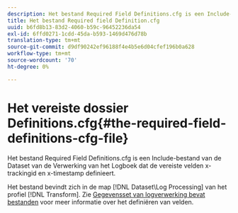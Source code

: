 ```yaml
---
description: Het bestand Required Field Definitions.cfg is een Include-bestand van de Dataset van de Verwerking van het Logboek dat de vereiste velden x-trackingid en x-timestamp definieert.
title: Het bestand Required field Definition.cfg
uuid: b6fd8b13-83d2-4060-b59c-96452236da54
exl-id: 6ffd0271-1cdd-45da-b593-1469d476d78b
translation-type: tm+mt
source-git-commit: d9df90242ef96188f4e4b5e6d04cfef196b0a628
workflow-type: tm+mt
source-wordcount: '70'
ht-degree: 0%

---
```


# Het vereiste dossier Definitions.cfg{#the-required-field-definitions-cfg-file}

Het bestand Required Field Definitions.cfg is een Include-bestand van de Dataset van de Verwerking van het Logboek dat de vereiste velden x-trackingid en x-timestamp definieert.

Het bestand bevindt zich in de map [!DNL Dataset\Log Processing] van het profiel [!DNL Transform]. Zie [Gegevensset van logverwerking bevat bestanden](../../../../home/c-dataset-const-proc/c-dataset-inc-files/c-types-dataset-inc-files/c-log-proc-dataset-inc-files/c-log-proc-dataset-inc-files.md#concept-999475a22519432e98844622ca95b6ab) voor meer informatie over het definiëren van velden.
